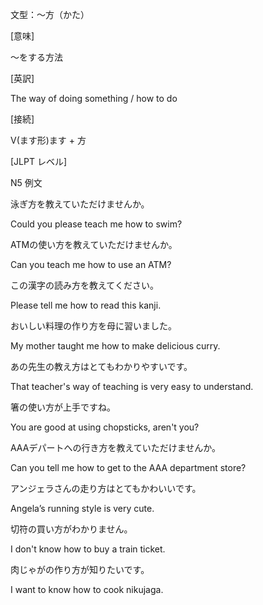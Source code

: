 文型：〜方（かた）

[意味]

〜をする方法

[英訳]

The way of doing something / how to do

[接続]

V(ます形)ます + 方

[JLPT レベル]

N5
例文

泳ぎ方を教えていただけませんか。

Could you please teach me how to swim?

ATMの使い方を教えていただけませんか。

Can you teach me how to use an ATM?

この漢字の読み方を教えてください。

Please tell me how to read this kanji.

おいしい料理の作り方を母に習いました。

My mother taught me how to make delicious curry.

あの先生の教え方はとてもわかりやすいです。

That teacher's way of teaching is very easy to understand.

箸の使い方が上手ですね。

You are good at using chopsticks, aren't you?

AAAデパートへの行き方を教えていただけませんか。

Can you tell me how to get to the AAA department store?

アンジェラさんの走り方はとてもかわいいです。

Angela’s running style is very cute.

切符の買い方がわかりません。

I don't know how to buy a train ticket.

肉じゃがの作り方が知りたいです。

I want to know how to cook nikujaga.
